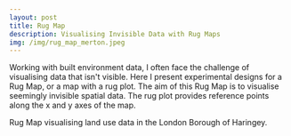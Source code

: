 ```yaml
---
layout: post
title: Rug Map
description: Visualising Invisible Data with Rug Maps
img: /img/rug_map_merton.jpeg
---
```

  
Working with built environment data, I often face the challenge of visualising data that isn't visible. Here I present experimental designs for a Rug Map, or a map with a rug plot. The aim of this Rug Map is to visualise seemingly invisible spatial data. The rug plot provides reference points along the x and y axes of the map.

<div class="col">
	<img class="col" src="{{ site.baseurl }}/img/rug_map_haringey.jpeg" alt="" title=""/>
</div>

<div class="col three caption">
	Rug Map visualising land use data in the London Borough of Haringey.
</div>
